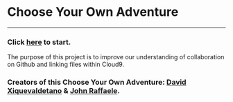 # Choose Your Own Adventure 
---
### Click [here](scene-files/first-choice.md) to start.   
The purpose of this project is to improve our understanding of collaboration on Github and linking files within Cloud9.

### Creators of this Choose Your Own Adventure: [David Xiquevaldetano](https://github.com/davidx4697) & [John Raffaele](https://github.com/johnr2035).

